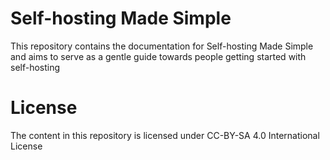 # Self-hosting Made Simple

This repository contains the documentation for Self-hosting Made Simple and aims to serve as a gentle guide towards people getting started with self-hosting

# License

The content in this repository is licensed under CC-BY-SA 4.0 International License